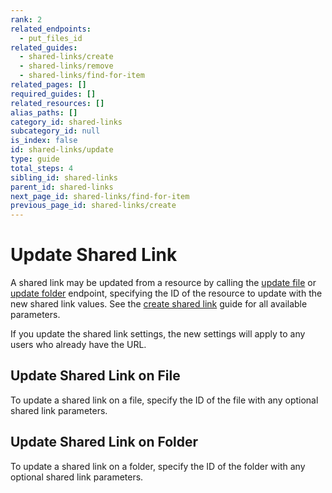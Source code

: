 ```yaml
---
rank: 2
related_endpoints:
  - put_files_id
related_guides:
  - shared-links/create
  - shared-links/remove
  - shared-links/find-for-item
related_pages: []
required_guides: []
related_resources: []
alias_paths: []
category_id: shared-links
subcategory_id: null
is_index: false
id: shared-links/update
type: guide
total_steps: 4
sibling_id: shared-links
parent_id: shared-links
next_page_id: shared-links/find-for-item
previous_page_id: shared-links/create
---
```


# Update Shared Link

A shared link may be updated from a resource by calling the
[update file](endpoint://put_files_id) or
[update folder](endpoint://put_folders_id) endpoint, specifying the ID of the
resource to update with the new shared link values. See the
[create shared link](guide://shared-links/create) guide for all available
parameters.

<Message type='notice'>

If you update the shared link settings, the new settings will apply to any
users who already have the URL.

</Message>

## Update Shared Link on File

To update a shared link on a file, specify the ID of the file with any optional
shared link parameters.

<Samples id='put_files_id_shared_link_create' >

</Samples>

## Update Shared Link on Folder

To update a shared link on a folder, specify the ID of the folder with any
optional shared link parameters.

<Samples id='put_folders_id_shared_link_create' >

</Samples>
